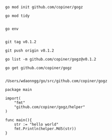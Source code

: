 
```
go mod init github.com/copiner/gogz

go mod tidy


```

```
go env
    
```
```
git tag v0.1.2

git push origin v0.1.2
```

```
go list -m github.com/copiner/gogz@v0.1.2
```


```
go get github.com/copiner/gogz
    
```

```
/Users/wdaonngg/go/src/github.com/copiner/gogz    
```
```
package main

import(
	"fmt"
	"github.com/copiner/gogz/helper"
)

func main(){
	str := "hello world"
	fmt.Println(helper.Md5(str))
}
```
    